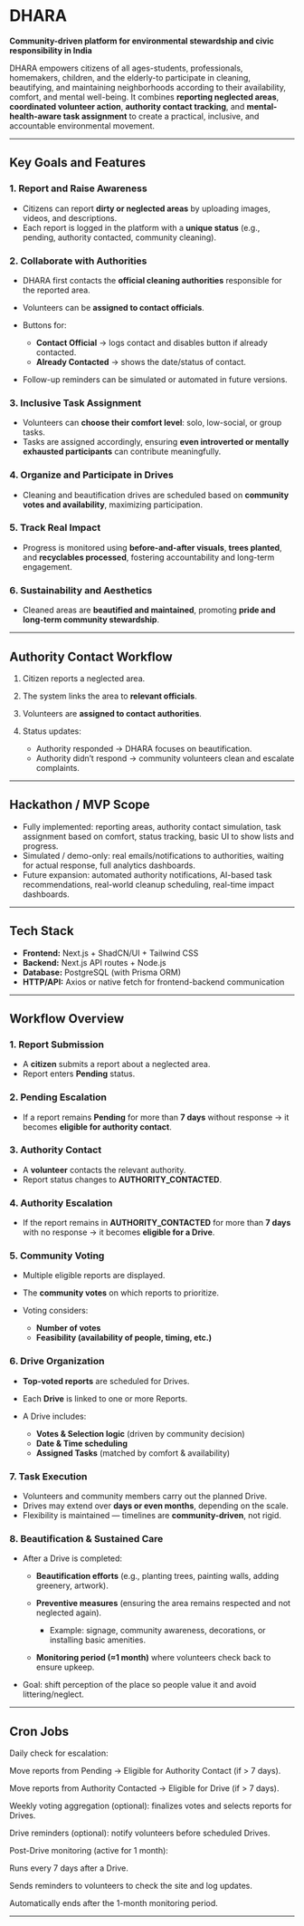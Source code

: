 # **DHARA**

**Community-driven platform for environmental stewardship and civic responsibility in India**

DHARA empowers citizens of all ages-students, professionals, homemakers, children, and the elderly-to participate in cleaning, beautifying, and maintaining neighborhoods according to their availability, comfort, and mental well-being. It combines **reporting neglected areas**, **coordinated volunteer action**, **authority contact tracking**, and **mental-health-aware task assignment** to create a practical, inclusive, and accountable environmental movement.

---

## **Key Goals and Features**

### 1. Report and Raise Awareness

- Citizens can report **dirty or neglected areas** by uploading images, videos, and descriptions.
- Each report is logged in the platform with a **unique status** (e.g., pending, authority contacted, community cleaning).

### 2. Collaborate with Authorities

- DHARA first contacts the **official cleaning authorities** responsible for the reported area.
- Volunteers can be **assigned to contact officials**.
- Buttons for:

  - **Contact Official** → logs contact and disables button if already contacted.
  - **Already Contacted** → shows the date/status of contact.

- Follow-up reminders can be simulated or automated in future versions.

### 3. Inclusive Task Assignment

- Volunteers can **choose their comfort level**: solo, low-social, or group tasks.
- Tasks are assigned accordingly, ensuring **even introverted or mentally exhausted participants** can contribute meaningfully.

### 4. Organize and Participate in Drives

- Cleaning and beautification drives are scheduled based on **community votes and availability**, maximizing participation.

### 5. Track Real Impact

- Progress is monitored using **before-and-after visuals**, **trees planted**, and **recyclables processed**, fostering accountability and long-term engagement.

### 6. Sustainability and Aesthetics

- Cleaned areas are **beautified and maintained**, promoting **pride and long-term community stewardship**.

---

## **Authority Contact Workflow**

1. Citizen reports a neglected area.
2. The system links the area to **relevant officials**.
3. Volunteers are **assigned to contact authorities**.
4. Status updates:

   - Authority responded → DHARA focuses on beautification.
   - Authority didn’t respond → community volunteers clean and escalate complaints.

---

## **Hackathon / MVP Scope**

- Fully implemented: reporting areas, authority contact simulation, task assignment based on comfort, status tracking, basic UI to show lists and progress.
- Simulated / demo-only: real emails/notifications to authorities, waiting for actual response, full analytics dashboards.
- Future expansion: automated authority notifications, AI-based task recommendations, real-world cleanup scheduling, real-time impact dashboards.

---

## **Tech Stack**

- **Frontend:** Next.js + ShadCN/UI + Tailwind CSS
- **Backend:** Next.js API routes + Node.js
- **Database:** PostgreSQL (with Prisma ORM)
- **HTTP/API:** Axios or native fetch for frontend-backend communication

---

## **Workflow Overview**

### 1. Report Submission

- A **citizen** submits a report about a neglected area.
- Report enters **Pending** status.

### 2. Pending Escalation

- If a report remains **Pending** for more than **7 days** without response →
  it becomes **eligible for authority contact**.

### 3. Authority Contact

- A **volunteer** contacts the relevant authority.
- Report status changes to **AUTHORITY_CONTACTED**.

### 4. Authority Escalation

- If the report remains in **AUTHORITY_CONTACTED** for more than **7 days** with no response →
  it becomes **eligible for a Drive**.

### 5. Community Voting

- Multiple eligible reports are displayed.
- The **community votes** on which reports to prioritize.
- Voting considers:

  - **Number of votes**
  - **Feasibility (availability of people, timing, etc.)**

### 6. Drive Organization

- **Top-voted reports** are scheduled for Drives.
- Each **Drive** is linked to one or more Reports.
- A Drive includes:

  - **Votes & Selection logic** (driven by community decision)
  - **Date & Time scheduling**
  - **Assigned Tasks** (matched by comfort & availability)

### 7. Task Execution

- Volunteers and community members carry out the planned Drive.
- Drives may extend over **days or even months**, depending on the scale.
- Flexibility is maintained — timelines are **community-driven**, not rigid.

### 8. Beautification & Sustained Care

- After a Drive is completed:

  - **Beautification efforts** (e.g., planting trees, painting walls, adding greenery, artwork).
  - **Preventive measures** (ensuring the area remains respected and not neglected again).

    - Example: signage, community awareness, decorations, or installing basic amenities.

  - **Monitoring period (≈1 month)** where volunteers check back to ensure upkeep.

- Goal: shift perception of the place so people value it and avoid littering/neglect.

---

## Cron Jobs

Daily check for escalation:

Move reports from Pending → Eligible for Authority Contact (if > 7 days).

Move reports from Authority Contacted → Eligible for Drive (if > 7 days).

Weekly voting aggregation (optional): finalizes votes and selects reports for Drives.

Drive reminders (optional): notify volunteers before scheduled Drives.

Post-Drive monitoring (active for 1 month):

Runs every 7 days after a Drive.

Sends reminders to volunteers to check the site and log updates.

Automatically ends after the 1-month monitoring period.

---
